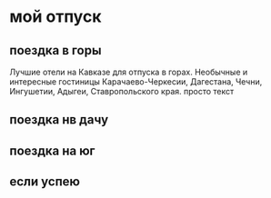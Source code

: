 # мой отпуск 
## поездка в **горы**
Лучшие отели на Кавказе для отпуска в горах. Необычные и интересные гостиницы Карачаево-Черкесии, Дагестана, Чечни, Ингушетии, Адыгеи, Ставропольского края.
просто текст
## поездка нв дачу 


## поездка на юг


## если успею
